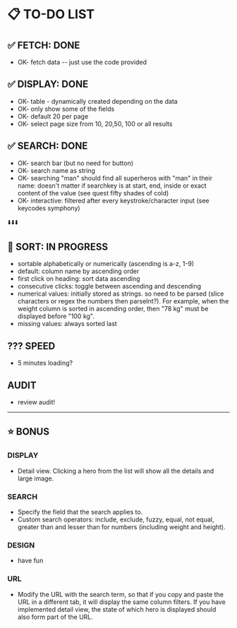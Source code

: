 # 📋 TO-DO LIST

## ✅ FETCH: DONE
- OK- fetch data -- just use the code provided

## ✅ DISPLAY: DONE
- OK- table - dynamically created depending on the data
- OK- only show some of the fields
- OK- default 20 per page
- OK- select page size from 10, 20,50, 100 or all results

## ✅ SEARCH: DONE
- OK- search bar (but no need for button)
- OK- search name as string
- OK- searching "man" should find all superheros with "man" in their name: doesn't matter if searchkey is at start, end, inside or exact content of the value (see quest fifty shades of cold)
- OK- interactive: filtered after every keystroke/character input (see keycodes symphony)


⬇️⬇️⬇️

## 🚧 SORT: IN PROGRESS
- sortable alphabetically or numerically (ascending is a-z, 1-9)
- default: column name by ascending order
- first click on heading: sort data ascending
- consecutive clicks: toggle between ascending and descending
- numerical values: initially stored as strings. so need to be parsed (slice characters or regex the numbers then parseInt?). For example, when the weight column is sorted in ascending order, then "78 kg" must be displayed before "100 kg".
- missing values: always sorted last

## ??? SPEED
- 5 minutes loading?

## AUDIT
- review audit!

-----
## ⭐ BONUS

### DISPLAY
- Detail view. Clicking a hero from the list will show all the details and large image.

### SEARCH
- Specify the field that the search applies to.
- Custom search operators: include, exclude, fuzzy, equal, not equal, greater than and lesser than for numbers (including weight and height).

### DESIGN
- have fun

### URL
- Modify the URL with the search term, so that if you copy and paste the URL in a different tab, it will display the same column filters. If you have implemented detail view, the state of which hero is displayed should also form part of the URL.
